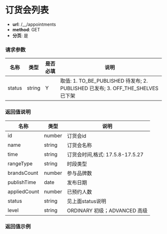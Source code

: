 订货会列表
=======

- **url**: /__/appointments
- **method**: GET
- **分页**: 是


### 请求参数

|  名称  |  类型  | 是否必填 |                                       说明                                      |
|--------|--------|----------|---------------------------------------------------------------------------------|
| status | string | Y        | 取值: 1. TO_BE_PUBLISHED 待发布; 2. PUBLISHED 已发布; 3. OFF_THE_SHELVES 已下架 |

### 返回值说明

|     名称     |  类型  |               说明              |
|--------------|--------|---------------------------------|
| id           | number | 订货会id                        |
| name         | string | 订货会名称                      |
| time         | string | 订货会时间,格式: 17.5.8-17.5.27 |
| rangeType    | string | 时段类型                        |
| brandsCount  | number | 参与品牌数                      |
| publishTime  | date   | 发布日期                        |
| appliedCount | number | 已预约人数                      |
| status       | string | 见上面status说明                |
| level        | string | ORDINARY 初级；ADVANCED 高级    |


### 返回值示例

```json

```
